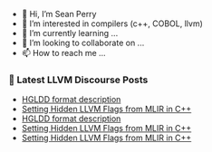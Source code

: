 - 👋 Hi, I’m Sean Perry
- 👀 I’m interested in compilers (c++, COBOL, llvm)
- 🌱 I’m currently learning ...
- 💞️ I’m looking to collaborate on ...
- 📫 How to reach me ...

<!---
s66perry/s66perry is a ✨ special ✨ repository because its `README.md` (this file) appears on your GitHub profile.
You can click the Preview link to take a look at your changes.
--->
### 📕 Latest LLVM Discourse Posts

<!-- DISCOURSE-LLVM:START -->
- [HGLDD format description](https://discourse.llvm.org/t/hgldd-format-description/77653#post_4)
- [Setting Hidden LLVM Flags from MLIR in C++](https://discourse.llvm.org/t/setting-hidden-llvm-flags-from-mlir-in-c/77661#post_5)
- [HGLDD format description](https://discourse.llvm.org/t/hgldd-format-description/77653#post_3)
- [Setting Hidden LLVM Flags from MLIR in C++](https://discourse.llvm.org/t/setting-hidden-llvm-flags-from-mlir-in-c/77661#post_4)
- [Setting Hidden LLVM Flags from MLIR in C++](https://discourse.llvm.org/t/setting-hidden-llvm-flags-from-mlir-in-c/77661#post_3)
<!-- DISCOURSE-LLVM:END -->
